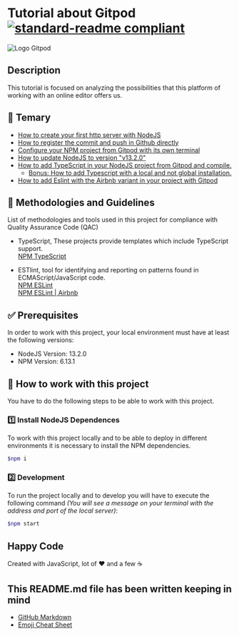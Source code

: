 # Tutorial about Gitpod [![standard-readme compliant](https://img.shields.io/badge/readme%20style-standard-brightgreen.svg?style=flat-square)](https://github.com/RichardLitt/standard-readme)

![Logo Gitpod](https://i.ytimg.com/vi/bFZMKpDV3GQ/maxresdefault.jpg)

## Description

This tutorial is focused on analyzing the possibilities that this platform of working with an online editor offers us.

## 📖 Temary

* [How to create your first http server with NodeJS](https://twitter.com/JoseJ_PR/status/1200160784459980802)
* [How to register the commit and push in Github directly](https://twitter.com/JoseJ_PR/status/1200467861266931712)
* [Configure your NPM project from Gitpod with its own terminal](https://twitter.com/JoseJ_PR/status/1200755146394865664)
* [How to update NodeJS to version "v13.2.0"](https://twitter.com/JoseJ_PR/status/1201077915477270528)
* [How to add TypeScript in your NodeJS project from Gitpod and compile.](https://twitter.com/JoseJ_PR/status/1202687843828731904)
    * [Bonus: How to add Typescript with a local and not global installation.](https://twitter.com/JoseJ_PR/status/1203584180153655297)
* [How to add Eslint with the Airbnb variant in your project with Gitpod](https://twitter.com/JoseJ_PR/status/1203590232467263488)

## 📌 Methodologies and Guidelines

List of methodologies and tools used in this project for compliance with Quality Assurance Code (QAC)

* TypeScript, These projects provide templates which include TypeScript support. \
  [NPM TypeScript](https://www.npmjs.com/package/typescript) 

* ESTlint, tool for identifying and reporting on patterns found in ECMAScript/JavaScript code. \
  [NPM ESLint](https://www.npmjs.com/package/eslint) \
  [NPM ESLint | Airbnb](https://www.npmjs.com/package/eslint-config-airbnb)

## ✅ Prerequisites

In order to work with this project, your local environment must have at least the following versions:

* NodeJS Version: 13.2.0
* NPM Version: 6.13.1

## 📐 How to work with this project

You have to do the following steps to be able to work with this project.

### 1️⃣ Install NodeJS Dependences

To work with this project locally and to be able to deploy in different environments it is necessary to install the NPM dependencies.

```bash
$npm i
```

### 2️⃣ Development

To run the project locally and to develop you will have to execute the following command _(You will see a message on your terminal with the address and port of the local server)_:

```bash
$npm start
```

## Happy Code

Created with JavaScript, lot of ❤️ and a few ☕️

## This README.md file has been written keeping in mind

* [GitHub Markdown](https://guides.github.com/features/mastering-markdown/)
* [Emoji Cheat Sheet](https://www.webfx.com/tools/emoji-cheat-sheet/)
